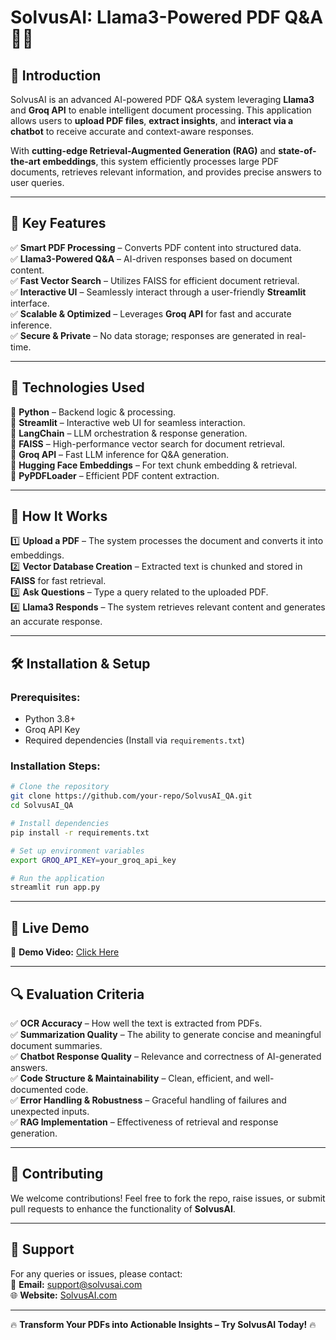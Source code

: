 # SolvusAI: Llama3-Powered PDF Q&A 🚀📄
 
## 📌 Introduction
SolvusAI is an advanced AI-powered PDF Q&A system leveraging **Llama3** and **Groq API** to enable intelligent document processing. This application allows users to **upload PDF files**, **extract insights**, and **interact via a chatbot** to receive accurate and context-aware responses.

With **cutting-edge Retrieval-Augmented Generation (RAG)** and **state-of-the-art embeddings**, this system efficiently processes large PDF documents, retrieves relevant information, and provides precise answers to user queries.

---

## 🎯 Key Features
✅ **Smart PDF Processing** – Converts PDF content into structured data.  
✅ **Llama3-Powered Q&A** – AI-driven responses based on document content.  
✅ **Fast Vector Search** – Utilizes FAISS for efficient document retrieval.  
✅ **Interactive UI** – Seamlessly interact through a user-friendly **Streamlit** interface.  
✅ **Scalable & Optimized** – Leverages **Groq API** for fast and accurate inference.  
✅ **Secure & Private** – No data storage; responses are generated in real-time.  

---

## 📂 Technologies Used
🚀 **Python** – Backend logic & processing.  
🚀 **Streamlit** – Interactive web UI for seamless interaction.  
🚀 **LangChain** – LLM orchestration & response generation.  
🚀 **FAISS** – High-performance vector search for document retrieval.  
🚀 **Groq API** – Fast LLM inference for Q&A generation.  
🚀 **Hugging Face Embeddings** – For text chunk embedding & retrieval.  
🚀 **PyPDFLoader** – Efficient PDF content extraction.  

---

## 📌 How It Works
1️⃣ **Upload a PDF** – The system processes the document and converts it into embeddings.  
2️⃣ **Vector Database Creation** – Extracted text is chunked and stored in **FAISS** for fast retrieval.  
3️⃣ **Ask Questions** – Type a query related to the uploaded PDF.  
4️⃣ **Llama3 Responds** – The system retrieves relevant content and generates an accurate response.  

---

## 🛠️ Installation & Setup
### Prerequisites:
- Python 3.8+
- Groq API Key
- Required dependencies (Install via `requirements.txt`)

### Installation Steps:
```bash
# Clone the repository
git clone https://github.com/your-repo/SolvusAI_QA.git
cd SolvusAI_QA

# Install dependencies
pip install -r requirements.txt

# Set up environment variables
export GROQ_API_KEY=your_groq_api_key

# Run the application
streamlit run app.py
```

---

## 🚀 Live Demo
🎥 **Demo Video:** [Click Here](streamlit-app-2024-07-14-01-07-88.mp4)  

---

## 🔍 Evaluation Criteria
✅ **OCR Accuracy** – How well the text is extracted from PDFs.  
✅ **Summarization Quality** – The ability to generate concise and meaningful document summaries.  
✅ **Chatbot Response Quality** – Relevance and correctness of AI-generated answers.  
✅ **Code Structure & Maintainability** – Clean, efficient, and well-documented code.  
✅ **Error Handling & Robustness** – Graceful handling of failures and unexpected inputs.  
✅ **RAG Implementation** – Effectiveness of retrieval and response generation.  

---

## 🤝 Contributing
We welcome contributions! Feel free to fork the repo, raise issues, or submit pull requests to enhance the functionality of **SolvusAI**.

---

## 📩 Support
For any queries or issues, please contact:  
📧 **Email:** support@solvusai.com  
🌐 **Website:** [SolvusAI.com](https://solvusai.com)  

---

🔥 **Transform Your PDFs into Actionable Insights – Try SolvusAI Today!** 🔥


